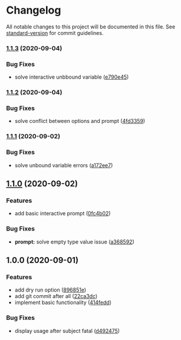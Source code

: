 # Changelog

All notable changes to this project will be documented in this file. See [standard-version](https://github.com/conventional-changelog/standard-version) for commit guidelines.

### [1.1.3](https://gitlab.com/nekofar/git-cc/compare/v1.1.2...v1.1.3) (2020-09-04)


### Bug Fixes

* solve interactive unbbound variable ([e790e45](https://gitlab.com/nekofar/git-cc/commit/e790e45a53271e955795a0474e92e8056df86311))

### [1.1.2](https://gitlab.com/nekofar/git-cc/compare/v1.1.1...v1.1.2) (2020-09-04)


### Bug Fixes

* solve conflict between options and prompt ([4fd3359](https://gitlab.com/nekofar/git-cc/commit/4fd3359c4e251b2a6ac18d31bae28a9b1b745a98))

### [1.1.1](https://gitlab.com/nekofar/git-conventional-commit/compare/v1.1.0...v1.1.1) (2020-09-02)


### Bug Fixes

* solve unbound variable errors ([a172ee7](https://gitlab.com/nekofar/git-conventional-commit/commit/a172ee7ab2adac34003876450da2d46454f55604))

## [1.1.0](https://gitlab.com/nekofar/git-conventional-commit/compare/v1.0.0...v1.1.0) (2020-09-02)


### Features

* add basic interactive prompt ([0fc4b02](https://gitlab.com/nekofar/git-conventional-commit/commit/0fc4b0273fe51b4d32c4a251a652b490012e4fed))


### Bug Fixes

* **prompt:** solve empty type value issue ([a368592](https://gitlab.com/nekofar/git-conventional-commit/commit/a368592fc8a44db8ee7edb6218c48b4277d3b8d0))

## 1.0.0 (2020-09-01)


### Features

* add dry run option ([896851e](https://gitlab.com/nekofar/git-conventional-commit/commit/896851ee72577dc208b0414c5242142e2049ad7f))
* add git commit after all ([22ca3dc](https://gitlab.com/nekofar/git-conventional-commit/commit/22ca3dc440c65a35a9d2e1ac787b0f1b3811f09c))
* implement basic functionality ([414fedd](https://gitlab.com/nekofar/git-conventional-commit/commit/414fedd7da95536ab151373db47825fe68fecef0))


### Bug Fixes

* display usage after subject fatal ([d492475](https://gitlab.com/nekofar/git-conventional-commit/commit/d49247561c505f61046a4d8085d246a888fa188d))
